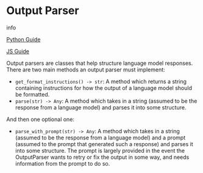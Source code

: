 Output Parser
=============

info

[Python Guide](https://python.langchain.com/en/latest/modules/prompts/output_parsers.html)

[JS Guide](https://js.langchain.com/docs/modules/prompts/output_parsers)

Output parsers are classes that help structure language model responses. There are two main methods an output parser must implement:

*   `get_format_instructions() -> str`: A method which returns a string containing instructions for how the output of a language model should be formatted.
*   `parse(str) -> Any`: A method which takes in a string (assumed to be the response from a language model) and parses it into some structure.

And then one optional one:

*   `parse_with_prompt(str) -> Any`: A method which takes in a string (assumed to be the response from a language model) and a prompt (assumed to the prompt that generated such a response) and parses it into some structure. The prompt is largely provided in the event the OutputParser wants to retry or fix the output in some way, and needs information from the prompt to do so.